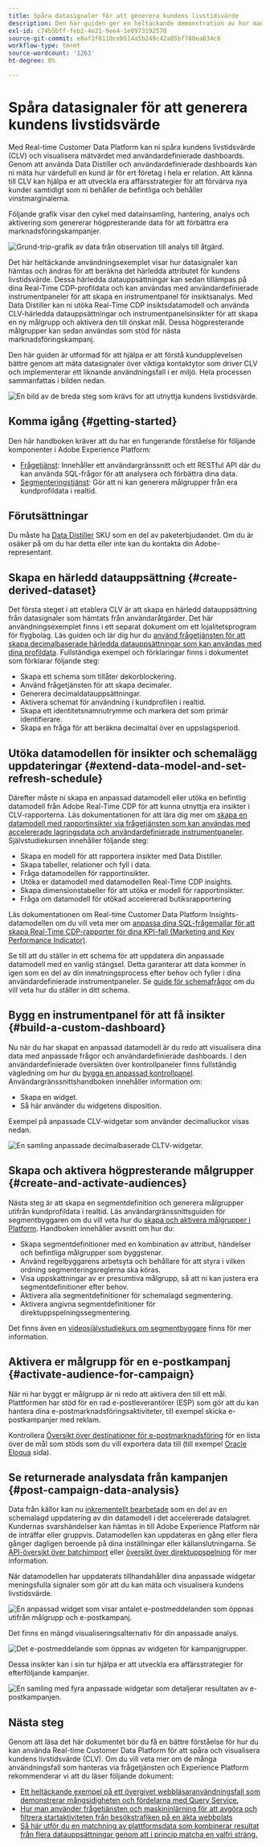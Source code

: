 ```yaml
---
title: Spåra datasignaler för att generera kundens livstidsvärde
description: Den här guiden ger en heltäckande demonstration av hur man använder Data Distiller och användardefinierade dashboards med Real-time Customer Data Platform för att mäta och visualisera kundens livstidsvärde.
exl-id: c74b5bff-feb2-4e21-9ee4-1e0973192570
source-git-commit: e0af1f0110ceb514a5b249c42a05bf780ea834c6
workflow-type: tm+mt
source-wordcount: '1263'
ht-degree: 0%

---
```


# Spåra datasignaler för att generera kundens livstidsvärde

Med Real-time Customer Data Platform kan ni spåra kundens livstidsvärde (CLV) och visualisera mätvärdet med användardefinierade dashboards. Genom att använda Data Distiller och användardefinierade dashboards kan ni mäta hur värdefull en kund är för ert företag i hela er relation. Att känna till CLV kan hjälpa er att utveckla era affärsstrategier för att förvärva nya kunder samtidigt som ni behåller de befintliga och behåller vinstmarginalerna.

Följande grafik visar den cykel med datainsamling, hantering, analys och aktivering som genererar högpresterande data för att förbättra era marknadsföringskampanjer.

![Grund-trip-grafik av data från observation till analys till åtgärd.](../images/use-cases/infographic-use-case-cycle.png)

Det här heltäckande användningsexemplet visar hur datasignaler kan hämtas och ändras för att beräkna det härledda attributet för kundens livstidsvärde. Dessa härledda datauppsättningar kan sedan tillämpas på dina Real-Time CDP-profildata och kan användas med användardefinierade instrumentpaneler för att skapa en instrumentpanel för insiktsanalys. Med Data Distiller kan ni utöka Real-Time CDP insiktsdatamodell och använda CLV-härledda datauppsättningar och instrumentpanelsinsikter för att skapa en ny målgrupp och aktivera den till önskat mål. Dessa högpresterande målgrupper kan sedan användas som stöd för nästa marknadsföringskampanj.

Den här guiden är utformad för att hjälpa er att förstå kundupplevelsen bättre genom att mäta datasignaler över viktiga kontaktytor som driver CLV och implementerar ett liknande användningsfall i er miljö. Hela processen sammanfattas i bilden nedan.

![En bild av de breda steg som krävs för att utnyttja kundens livstidsvärde.](../images/use-cases/implementation-steps.png)

## Komma igång {#getting-started}

Den här handboken kräver att du har en fungerande förståelse för följande komponenter i Adobe Experience Platform:

* [Frågetjänst](../home.md): Innehåller ett användargränssnitt och ett RESTful API där du kan använda SQL-frågor för att analysera och förbättra dina data.
* [Segmenteringstjänst](../../segmentation/home.md): Gör att ni kan generera målgrupper från era kundprofildata i realtid.

## Förutsättningar

Du måste ha [Data Distiller](../data-distiller/overview.md) SKU som en del av paketerbjudandet. Om du är osäker på om du har detta eller inte kan du kontakta din Adobe-representant.

## Skapa en härledd datauppsättning {#create-derived-dataset}

Det första steget i att etablera CLV är att skapa en härledd datauppsättning från datasignaler som hämtats från användaråtgärder. Det här användningsexemplet finns i ett separat dokument om ett lojalitetsprogram för flygbolag. Läs guiden och lär dig hur du [använd frågetjänsten för att skapa decimalbaserade härledda datauppsättningar som kan användas med dina profildata](./deciles-use-case.md). Fullständiga exempel och förklaringar finns i dokumentet som förklarar följande steg:

* Skapa ett schema som tillåter dekorblockering.
* Använd frågetjänsten för att skapa decimaler.
* Generera decimaldatauppsättningar.
* Aktivera schemat för användning i kundprofilen i realtid.
* Skapa ett identitetsnamnutrymme och markera det som primär identifierare.
* Skapa en fråga för att beräkna decimaltal över en uppslagsperiod.

## Utöka datamodellen för insikter och schemalägg uppdateringar {#extend-data-model-and-set-refresh-schedule}

Därefter måste ni skapa en anpassad datamodell eller utöka en befintlig datamodell från Adobe Real-Time CDP för att kunna utnyttja era insikter i CLV-rapporterna. Läs dokumentationen för att lära dig mer om [skapa en datamodell med rapportinsikter via frågetjänsten som kan användas med accelererade lagringsdata och användardefinierade instrumentpaneler](../data-distiller/customizable-insights/reporting-insights-data-model.md#build-a-reporting-insights-data-model). Självstudiekursen innehåller följande steg:

* Skapa en modell för att rapportera insikter med Data Distiller.
* Skapa tabeller, relationer och fyll i data.
* Fråga datamodellen för rapportinsikter.
* Utöka er datamodell med datamodellen Real-Time CDP insights.
* Skapa dimensionstabeller för att utöka er modell för rapportinsikter.
* Fråga om datamodell för utökad accelererad butiksrapportering

Läs dokumentationen om Real-time Customer Data Platform Insights-datamodellen om du vill veta mer om [anpassa dina SQL-frågemallar för att skapa Real-Time CDP-rapporter för dina KPI-fall (Marketing and Key Performance Indicator)](../../dashboards/data-models/cdp-insights-data-model-b2c.md).

Se till att du ställer in ett schema för att uppdatera din anpassade datamodell med en vanlig stängsel. Detta garanterar att data kommer in igen som en del av din inmatningsprocess efter behov och fyller i dina användardefinierade instrumentpaneler. Se [guide för schemafrågor](../ui/query-schedules.md#create-schedule) om du vill veta hur du ställer in ditt schema.

## Bygg en instrumentpanel för att få insikter {#build-a-custom-dashboard}

Nu när du har skapat en anpassad datamodell är du redo att visualisera dina data med anpassade frågor och användardefinierade dashboards. I den användardefinierade översikten över kontrollpaneler finns fullständig vägledning om hur du [bygga en anpassad kontrollpanel](../../dashboards/user-defined-dashboards.md). Användargränssnittshandboken innehåller information om:

* Skapa en widget.
* Så här använder du widgetens disposition.

Exempel på anpassade CLV-widgetar som använder decimalluckor visas nedan.

![En samling anpassade decimalbaserade CLTV-widgetar.](../images/use-cases/deciles-user-defined-dashboard.png)

## Skapa och aktivera högpresterande målgrupper {#create-and-activate-audiences}

Nästa steg är att skapa en segmentdefinition och generera målgrupper utifrån kundprofildata i realtid. Läs användargränssnittsguiden för segmentbyggaren om du vill veta hur du [skapa och aktivera målgrupper i Platform](../../segmentation/ui/segment-builder.md). Handboken innehåller avsnitt om hur du:

* Skapa segmentdefinitioner med en kombination av attribut, händelser och befintliga målgrupper som byggstenar.
* Använd regelbyggarens arbetsyta och behållare för att styra i vilken ordning segmenteringsreglerna ska köras.
* Visa uppskattningar av er presumtiva målgrupp, så att ni kan justera era segmentdefinitioner efter behov.
* Aktivera alla segmentdefinitioner för schemalagd segmentering.
* Aktivera angivna segmentdefinitioner för direktuppspelningssegmentering.

Det finns även en [videosjälvstudiekurs om segmentbyggare](https://experienceleague.adobe.com/docs/platform-learn/tutorials/audiences/create-segments.html) finns för mer information.

## Aktivera er målgrupp för en e-postkampanj {#activate-audience-for-campaign}

När ni har byggt er målgrupp är ni redo att aktivera den till ett mål. Plattformen har stöd för en rad e-postleverantörer (ESP) som gör att du kan hantera dina e-postmarknadsföringsaktiviteter, till exempel skicka e-postkampanjer med reklam.

Kontrollera [Översikt över destinationer för e-postmarknadsföring](../../destinations/catalog/email-marketing/overview.md#connect-destination) för en lista över de mål som stöds som du vill exportera data till (till exempel [Oracle Eloqua](../../destinations/catalog/email-marketing/oracle-eloqua-api.md) sida).

## Se returnerade analysdata från kampanjen {#post-campaign-data-analysis}

Data från källor kan nu [inkrementellt bearbetade](../key-concepts/incremental-load.md) som en del av en schemalagd uppdatering av din datamodell i det accelererade datalagret. Kundernas svarshändelser kan hämtas in till Adobe Experience Platform när de inträffar eller gruppvis. Datamodellen kan uppdateras en gång eller flera gånger dagligen beroende på dina inställningar eller källanslutningarna. Se [API-översikt över batchimport](../../ingestion/batch-ingestion/api-overview.md) eller [översikt över direktuppspelning](../../ingestion/streaming-ingestion/overview.md) för mer information.

När datamodellen har uppdaterats tillhandahåller dina anpassade widgetar meningsfulla signaler som gör att du kan mäta och visualisera kundens livstidsvärde.

![En anpassad widget som visar antalet e-postmeddelanden som öppnas utifrån målgrupp och e-postkampanj.](../images/use-cases/post-activation-and-email-response-kpis.png)

Det finns en mängd visualiseringsalternativ för din anpassade analys.

![Det e-postmeddelande som öppnas av widgeten för kampanjgrupper.](../images/use-cases/email-opened-by-campaign-buckets.png)

Dessa insikter kan i sin tur hjälpa er att utveckla era affärsstrategier för efterföljande kampanjer.

![En samling med fyra anpassade widgetar som detaljerar resultaten av e-postkampanjen.](../images/use-cases/example-widgets.png)

## Nästa steg

Genom att läsa det här dokumentet bör du få en bättre förståelse för hur du kan använda Real-time Customer Data Platform för att spåra och visualisera kundens livstidsvärde (CLV). Om du vill veta mer om de många användningsfall som hanteras via frågetjänsten och Experience Platform rekommenderar vi att du läser följande dokument:

* [Ett heltäckande exempel på ett övergivet webbläsaranvändningsfall som demonstrerar mångsidigheten och fördelarna med Query Service.](./abandoned-browse.md)
* [Hur man använder frågetjänsten och maskininlärning för att avgöra och filtrera startaktiviteten från besökstrafiken på en äkta webbplats](./bot-filtering.md)
* [Så här utför du en matchning av plattformsdata som kombinerar resultat från flera datauppsättningar genom att i princip matcha en valfri sträng.](./fuzzy-match.md)

<!-- "Data signals are actions taken by consumers while online that offer clues about intent that can be acted upon. This includes anything from visiting a website to filling out a change of address or clicking an ad."  -->

<!-- "Customer touchpoints are your brand's points of customer contact, from start to finish." -->
